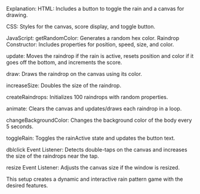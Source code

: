 Explanation:
HTML:
Includes a button to toggle the rain and a canvas for drawing.

CSS:
Styles for the canvas, score display, and toggle button.

JavaScript:
getRandomColor: Generates a random hex color.
Raindrop Constructor: Includes properties for position, speed, size, and color.

update: Moves the raindrop if the rain is active, resets position and color if it goes off the bottom, and increments the score.

draw: Draws the raindrop on the canvas using its color.

increaseSize: Doubles the size of the raindrop.

createRaindrops: Initializes 100 raindrops with random properties.

animate: Clears the canvas and updates/draws each raindrop in a loop.

changeBackgroundColor: Changes the background color of the body every 5 seconds.

toggleRain: Toggles the rainActive state and updates the button text.

dblclick Event Listener: Detects double-taps on the canvas and increases the size of the raindrops near the tap.

resize Event Listener: Adjusts the canvas size if the window is resized.

This setup creates a dynamic and interactive rain pattern game with the desired features.
